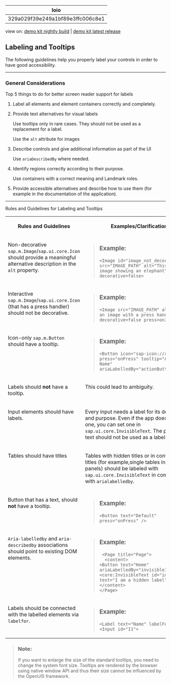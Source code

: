 <!-- loio329a029f39e249a1bf89e3ffc006c8e1 -->

| loio |
| -----|
| 329a029f39e249a1bf89e3ffc006c8e1 |

<div id="loio">

view on: [demo kit nightly build](https://openui5nightly.hana.ondemand.com/#/topic/329a029f39e249a1bf89e3ffc006c8e1) | [demo kit latest release](https://openui5.hana.ondemand.com/#/topic/329a029f39e249a1bf89e3ffc006c8e1)</div>

## Labeling and Tooltips

The following guidelines help you properly label your controls in order to have good accessibility.

***

<a name="loio329a029f39e249a1bf89e3ffc006c8e1__section_ujj_dpb_t2b"/>

### General Considerations

Top 5 things to do for better screen reader support for labels

1.  Label all elements and element containers correctly and completely.

2.  Provide text alternatives for visual labels

    Use tooltips only in rare cases. They should not be used as a replacement for a label.

    Use the `alt` attribute for images

3.  Describe controls and give additional information as part of the UI

    Use `ariaDescribedBy` where needed.

4.  Identify regions correctly according to their purpose.

    Use containers with a correct meaning and Landmark roles.

5.  Provide accessible alternatives and describe how to use them \(for example in the documentation of the application\).


***

<a name="loio329a029f39e249a1bf89e3ffc006c8e1__table_vzj_4r3_5s"/>Rules and Guidelines for Labeling and Tooltips


<table>
<tr>
<th valign="top">

Rules and Guidelines



</th>
<th valign="top">

Examples/Clarification



</th>
</tr>
<tr>
<td valign="top">

Non-decorative `sap.m.Image`/`sap.ui.core.Icon` should provide a meaningful alternative description in the `alt` property.



</td>
<td valign="top">

> ### Example:  
> ```
> <Image id="image_not_decorative" src="IMAGE_PATH" alt="This is an image showing an elephant" decorative=false>
> ```



</td>
</tr>
<tr>
<td valign="top">

Interactive `sap.m.Image`/`sap.ui.core.Icon` \(that has a press handler\) should not be decorative.



</td>
<td valign="top">

> ### Example:  
> ```
> <Image src="IMAGE_PATH" alt="This is an image with a press handler" decorative=false press=onImagePress>
> ```



</td>
</tr>
<tr>
<td valign="top">

Icon-only `sap.m.Button` should have a tooltip.



</td>
<td valign="top">

> ### Example:  
> ```
> <Button icon="sap-icon://action" press="onPress" tooltip="Action Name" ariaLabelledBy="actionButtonLabel"/>
> ```



</td>
</tr>
<tr>
<td valign="top">

Labels should **not** have a tooltip.



</td>
<td valign="top">

This could lead to ambiguity.



</td>
</tr>
<tr>
<td valign="top">

Input elements should have labels.



</td>
<td valign="top">

Every input needs a label for its description and purpose. Even if the app doesn't include one, you can set one in `sap.ui.core.InvisibleText`. The placeholder text should not be used as a label.



</td>
</tr>
<tr>
<td valign="top">

Tables should have titles



</td>
<td valign="top">

Tables with hidden titles or in containers with titles \(for example,single tables in tab strip panels\) should be labeled with `sap.ui.core.InvisibleText` in combination with `arialabelledby`.



</td>
</tr>
<tr>
<td valign="top">

Button that has a text, should **not** have a tooltip.



</td>
<td valign="top">

> ### Example:  
> ```
> <Button text="Default" press="onPress" />
> ```



</td>
</tr>
<tr>
<td valign="top">

 `Aria-labelledby` and `aria-describedby` associations should point to existing DOM elements.



</td>
<td valign="top">

> ### Example:  
> ```
>  <Page title="Page">
>   <content>   
> <Button text="Home" ariaLabelledBy="invisibleId"/>   
> <core:InvisibleText id="invisibleId" text="I am a hidden label"/>  
> </content> 
> </Page>
> 
> ```



</td>
</tr>
<tr>
<td valign="top">

Labels should be connected with the labelled elements via `labelfor`.



</td>
<td valign="top">

> ### Example:  
> ```
> <Label text="Name" labelFor="I1"> 
> <Input id="I1">
> 
> ```



</td>
</tr>
</table>

> ### Note:  
> If you want to enlarge the size of the standard tooltips, you need to change the system font size. Tooltips are rendered by the browser using native window API and thus their size cannot be influenced by the OpenUI5 framework.

